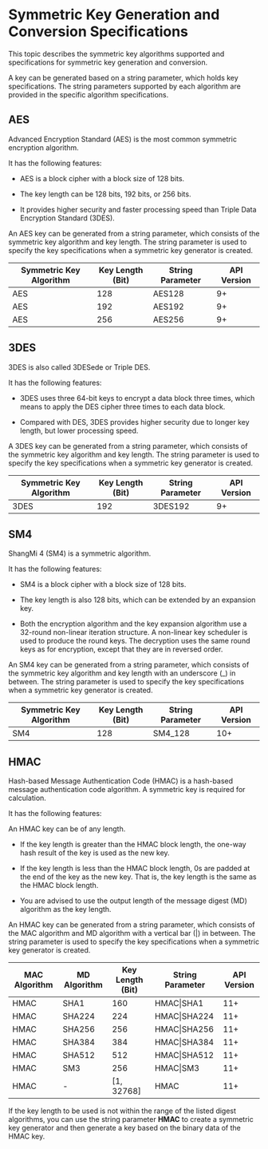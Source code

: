 # Symmetric Key Generation and Conversion Specifications


This topic describes the symmetric key algorithms supported and specifications for symmetric key generation and conversion.


A key can be generated based on a string parameter, which holds key specifications. The string parameters supported by each algorithm are provided in the specific algorithm specifications.


## AES

Advanced Encryption Standard (AES) is the most common symmetric encryption algorithm.

It has the following features:

- AES is a block cipher with a block size of 128 bits.

- The key length can be 128 bits, 192 bits, or 256 bits.

- It provides higher security and faster processing speed than Triple Data Encryption Standard (3DES).


An AES key can be generated from a string parameter, which consists of the symmetric key algorithm and key length. The string parameter is used to specify the key specifications when a symmetric key generator is created.


| Symmetric Key Algorithm| Key Length (Bit)| String Parameter| API Version|
| -------- | -------- | -------- | -------- |
| AES | 128 | AES128 | 9+ |
| AES | 192 | AES192 | 9+ |
| AES | 256 | AES256 | 9+ |


## 3DES

3DES is also called 3DESede or Triple DES.

It has the following features:

- 3DES uses three 64-bit keys to encrypt a data block three times, which means to apply the DES cipher three times to each data block.

- Compared with DES, 3DES provides higher security due to longer key length, but lower processing speed.

A 3DES key can be generated from a string parameter, which consists of the symmetric key algorithm and key length. The string parameter is used to specify the key specifications when a symmetric key generator is created.

| Symmetric Key Algorithm| Key Length (Bit)| String Parameter| API Version|
| -------- | -------- | -------- | -------- |
| 3DES | 192 | 3DES192 | 9+ |


## SM4

ShangMi 4 (SM4) is a symmetric algorithm.

It has the following features:

- SM4 is a block cipher with a block size of 128 bits.

- The key length is also 128 bits, which can be extended by an expansion key.

- Both the encryption algorithm and the key expansion algorithm use a 32-round non-linear iteration structure. A non-linear key scheduler is used to produce the round keys. The decryption uses the same round keys as for encryption, except that they are in reversed order.

An SM4 key can be generated from a string parameter, which consists of the symmetric key algorithm and key length with an underscore (_) in between. The string parameter is used to specify the key specifications when a symmetric key generator is created.

| Symmetric Key Algorithm| Key Length (Bit)| String Parameter| API Version|
| -------- | -------- | -------- | -------- |
| SM4 | 128 | SM4_128 | 10+ |


## HMAC

Hash-based Message Authentication Code (HMAC) is a hash-based message authentication code algorithm. A symmetric key is required for calculation.

It has the following features:

An HMAC key can be of any length.

-  If the key length is greater than the HMAC block length, the one-way hash result of the key is used as the new key.

-  If the key length is less than the HMAC block length, 0s are padded at the end of the key as the new key. That is, the key length is the same as the HMAC block length.

- You are advised to use the output length of the message digest (MD) algorithm as the key length.

An HMAC key can be generated from a string parameter, which consists of the MAC algorithm and MD algorithm with a vertical bar (|) in between. The string parameter is used to specify the key specifications when a symmetric key generator is created.

| MAC Algorithm| MD Algorithm| Key Length (Bit)| String Parameter| API Version|
| -------- | -------- | -------- | -------- | -------- |
| HMAC | SHA1 | 160 | HMAC\|SHA1 | 11+ |
| HMAC | SHA224 | 224 | HMAC\|SHA224 | 11+ |
| HMAC | SHA256 | 256 | HMAC\|SHA256 | 11+ |
| HMAC | SHA384 | 384 | HMAC\|SHA384 | 11+ |
| HMAC | SHA512 | 512 | HMAC\|SHA512 | 11+ |
| HMAC | SM3 | 256 | HMAC\|SM3 | 11+ |
| HMAC | - | [1, 32768] | HMAC | 11+ |

If the key length to be used is not within the range of the listed digest algorithms, you can use the string parameter **HMAC** to create a symmetric key generator and then generate a key based on the binary data of the HMAC key.
